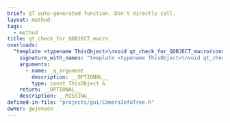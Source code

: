 ```yaml
---
brief: QT auto-generated function. Don't directly call.
layout: method
tags:
  - method
title: qt_check_for_QOBJECT_macro
overloads:
  "template <typename ThisObject>\nvoid qt_check_for_QOBJECT_macro(const ThisObject &) const":
    signature_with_names: "template <typename ThisObject>\nvoid qt_check_for_QOBJECT_macro(const ThisObject & _q_argument) const"
    arguments:
      - name: _q_argument
        description: __OPTIONAL__
        type: const ThisObject &
    return: __OPTIONAL__
    description: __MISSING__
defined-in-file: "projects/gui/CameraInfoTree.h"
owner: gwjensen
---
```

